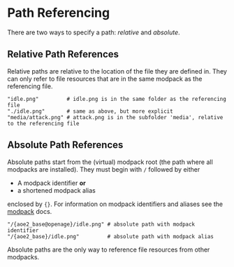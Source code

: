 # Path Referencing

There are two ways to specify a path: *relative* and *absolute*.

## Relative Path References

Relative paths are relative to the location of the file they are defined in.
They can only refer to file resources that are in the same modpack as
the referencing file.

```
"idle.png"         # idle.png is in the same folder as the referencing file
"./idle.png"       # same as above, but more explicit
"media/attack.png" # attack.png is in the subfolder 'media', relative to the referencing file
```

## Absolute Path References

Absolute paths start from the (virtual) modpack root (the path where all
modpacks are installed). They must begin with `/` followed by either
* A modpack identifier **or**
* a shortened modpack alias

enclosed by `{}`. For information on modpack identifiers and aliases see
the [modpack](modpacks.md#alias-and-identifier) docs.

```
"/{aoe2_base@openage}/idle.png" # absolute path with modpack identifier
"/{aoe2_base}/idle.png"         # absolute path with modpack alias
```

Absolute paths are the only way to reference file resources from other
modpacks.
